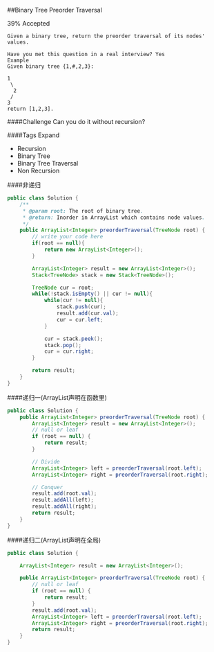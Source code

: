 ##Binary Tree Preorder Traversal

39% Accepted

	Given a binary tree, return the preorder traversal of its nodes' values.

	Have you met this question in a real interview? Yes
	Example
	Given binary tree {1,#,2,3}:

	1
	 \
	  2
	 /
	3
	return [1,2,3].

####Challenge
Can you do it without recursion?

####Tags Expand
- Recursion
- Binary Tree
- Binary Tree Traversal
- Non Recursion

####非递归
```java
public class Solution {
    /**
     * @param root: The root of binary tree.
     * @return: Inorder in ArrayList which contains node values.
     */
    public ArrayList<Integer> preorderTraversal(TreeNode root) {
        // write your code here
        if(root == null){
            return new ArrayList<Integer>();
        }

        ArrayList<Integer> result = new ArrayList<Integer>();
        Stack<TreeNode> stack = new Stack<TreeNode>();

        TreeNode cur = root;
        while(!stack.isEmpty() || cur != null){
            while(cur != null){
                stack.push(cur);
                result.add(cur.val);
                cur = cur.left;
            }

            cur = stack.peek();
            stack.pop();
            cur = cur.right;
        }

        return result;
    }
}
```


####递归一(ArrayList声明在函数里)
```java
public class Solution {
    public ArrayList<Integer> preorderTraversal(TreeNode root) {
        ArrayList<Integer> result = new ArrayList<Integer>();
        // null or leaf
        if (root == null) {
            return result;
        }

        // Divide
        ArrayList<Integer> left = preorderTraversal(root.left);
        ArrayList<Integer> right = preorderTraversal(root.right);

        // Conquer
        result.add(root.val);
        result.addAll(left);
        result.addAll(right);
        return result;
    }
}
```
####递归二(ArrayList声明在全局)
```java
public class Solution {

    ArrayList<Integer> result = new ArrayList<Integer>();

    public ArrayList<Integer> preorderTraversal(TreeNode root) {
        // null or leaf
        if (root == null) {
            return result;
        }
        result.add(root.val);
        ArrayList<Integer> left = preorderTraversal(root.left);
        ArrayList<Integer> right = preorderTraversal(root.right);
        return result;
    }
}
```
